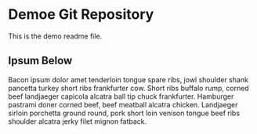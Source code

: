# Demoe Git Repository

This is the demo readme file.

## Ipsum Below

Bacon ipsum dolor amet tenderloin tongue spare ribs, jowl shoulder shank pancetta turkey short ribs frankfurter cow. Short ribs buffalo rump, corned beef landjaeger capicola alcatra ball tip chuck frankfurter. Hamburger pastrami doner corned beef, beef meatball alcatra chicken. Landjaeger sirloin porchetta ground round, pork short loin venison tongue beef ribs shoulder alcatra jerky filet mignon fatback.
